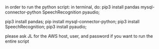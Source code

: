 in order to run the python script:
in terminal, do:
pip3 install pandas mysql-connector-python SpeechRecognition pyaudio;

pip3 install pandas;
pip install mysql-connector-python;
pip3 install SpeechRecognition;
pip3 install pyaudio;

please ask JL for the AWS host, user, and password if you want to run the entire script
